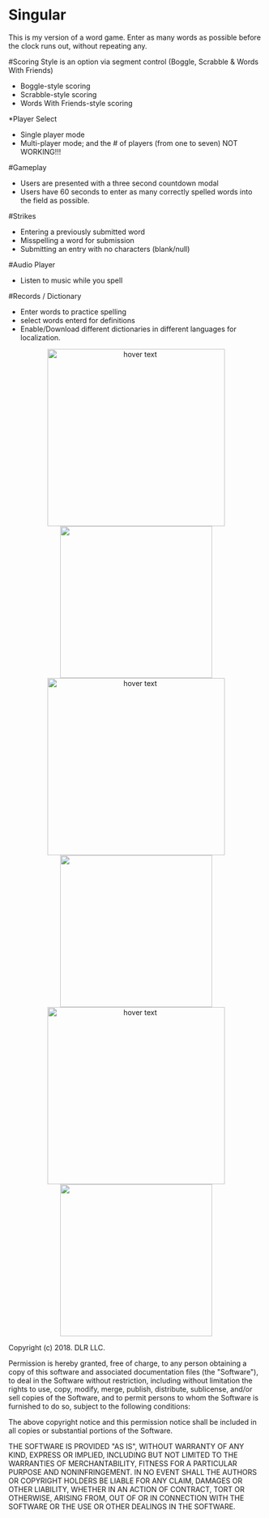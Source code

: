 # Singular
This is my version of a word game. Enter as  many words as possible before the clock runs out, without repeating any.

#Scoring Style is an option via segment control (Boggle, Scrabble & Words With Friends)
- Boggle-style scoring
- Scrabble-style scoring
- Words With Friends-style scoring

*Player Select
- Single player mode
- Multi-player mode; and the # of players (from one to seven)  NOT WORKING!!!
  
#Gameplay
- Users are presented with a three second countdown modal
- Users have 60 seconds to enter as many correctly spelled words into the field as possible. 

#Strikes
- Entering a previously submitted word
- Misspelling a word for submission
- Submitting an entry with no characters (blank/null)

#Audio Player
- Listen to music while you spell

#Records / Dictionary
- Enter words to practice spelling
- select words enterd for definitions
- Enable/Download different dictionaries in different languages for localization.

<p align="center">
  <img src="https://github.com/dlr4life/Singular/blob/master/Singular/Assets.xcassets/IMG_0081.imageset/IMG_0081.PNG" width="350" title="hover text">
  <img src="your_relative_path_here_number_2_large_name" width="300" alt="">

  <img src="https://github.com/dlr4life/Singular/blob/master/Singular/Assets.xcassets/IMG_0083.imageset/IMG_0083.PNG" width="350" title="hover text">
  <img src="your_relative_path_here_number_2_large_name" width="300" alt="">

  <img src="https://github.com/dlr4life/Singular/blob/master/Singular/Assets.xcassets/IMG_0082.imageset/IMG_0082.PNG" width="350" title="hover text">
  <img src="your_relative_path_here_number_2_large_name" width="300" alt="">
</p>

Copyright (c) 2018. DLR LLC.

Permission is hereby granted, free of charge, to any person obtaining a copy
of this software and associated documentation files (the "Software"), to deal
in the Software without restriction, including without limitation the rights
to use, copy, modify, merge, publish, distribute, sublicense, and/or sell
copies of the Software, and to permit persons to whom the Software is
furnished to do so, subject to the following conditions:

The above copyright notice and this permission notice shall be included in all
copies or substantial portions of the Software.

THE SOFTWARE IS PROVIDED "AS IS", WITHOUT WARRANTY OF ANY KIND, EXPRESS OR
IMPLIED, INCLUDING BUT NOT LIMITED TO THE WARRANTIES OF MERCHANTABILITY,
FITNESS FOR A PARTICULAR PURPOSE AND NONINFRINGEMENT. IN NO EVENT SHALL THE
AUTHORS OR COPYRIGHT HOLDERS BE LIABLE FOR ANY CLAIM, DAMAGES OR OTHER
LIABILITY, WHETHER IN AN ACTION OF CONTRACT, TORT OR OTHERWISE, ARISING FROM,
OUT OF OR IN CONNECTION WITH THE SOFTWARE OR THE USE OR OTHER DEALINGS IN THE
SOFTWARE.
